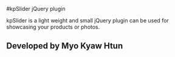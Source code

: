 #kpSlider jQuery plugin

kpSlider is a light weight and small jQuery plugin can be used for showcasing your products or photos.

## Developed by Myo Kyaw Htun